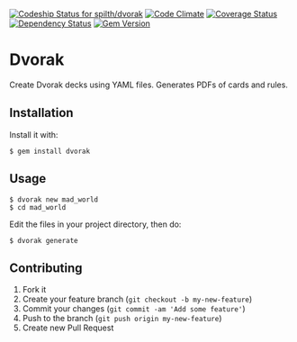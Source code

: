 [![Codeship Status for spilth/dvorak](https://www.codeship.io/projects/afb20380-7a33-0131-d6d5-1a6931038de8/status)](https://www.codeship.io/projects/14173) [![Code Climate](https://codeclimate.com/github/spilth/dvorak.png)](https://codeclimate.com/github/spilth/dvorak) [![Coverage Status](https://coveralls.io/repos/spilth/dvorak/badge.png)](https://coveralls.io/r/spilth/dvorak) [![Dependency Status](https://gemnasium.com/spilth/dvorak.png)](https://gemnasium.com/spilth/dvorak) [![Gem Version](https://badge.fury.io/rb/dvorak.png)](http://badge.fury.io/rb/dvorak)

# Dvorak

Create Dvorak decks using YAML files. Generates PDFs of cards and rules.

## Installation

Install it with:

    $ gem install dvorak

## Usage

    $ dvorak new mad_world
    $ cd mad_world

Edit the files in your project directory, then do:

    $ dvorak generate

## Contributing

1. Fork it
2. Create your feature branch (`git checkout -b my-new-feature`)
3. Commit your changes (`git commit -am 'Add some feature'`)
4. Push to the branch (`git push origin my-new-feature`)
5. Create new Pull Request
